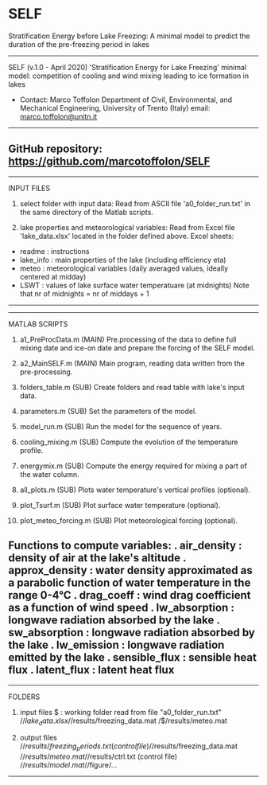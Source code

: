 # SELF
Stratification Energy before Lake Freezing: 
A minimal model to predict the duration of the pre-freezing period in lakes

------------------
SELF (v.1.0 - April 2020)
'Stratification Energy for Lake Freezing' minimal model:
competition of cooling and wind mixing leading to ice formation in lakes
- Contact:
Marco Toffolon
Department of Civil, Environmental, and Mechanical Engineering, University of Trento (Italy)
email: marco.toffolon@unitn.it
------------------
GitHub repository: https://github.com/marcotoffolon/SELF
------------------

------------------
INPUT FILES

1. select folder with input data: 
Read from ASCII file 'a0_folder_run.txt' in the same directory of the Matlab scripts.

2. lake properties and meteorological variables: 
Read from Excel file 'lake_data.xlsx' located in the folder defined above.
Excel sheets:
- readme : instructions
- lake_info : main properties of the lake (including efficiency eta)
- meteo : meteorological variables (daily averaged values, ideally centered at midday)
- LSWT : values of lake surface water temperatuare (at midnights)
Note that nr of midnights = nr of middays + 1
------------------

------------------
MATLAB SCRIPTS

1. a1_PreProcData.m (MAIN)
Pre.processing of the data to define full mixing date and ice-on date
and prepare the forcing of the SELF model.

2. a2_MainSELF.m (MAIN)
Main program, reading data written from the pre-processing.

3. folders_table.m (SUB)
Create folders and read table with lake's input data.

4. parameters.m (SUB)
Set the parameters of the model.

5. model_run.m (SUB)
Run the model for the sequence of years.

6. cooling_mixing.m (SUB)
Compute the evolution of the temperature profile.

7. energymix.m (SUB)
Compute the energy required for mixing a part of the water column.

8. all_plots.m (SUB)
Plots water temperature's vertical profiles (optional).

9. plot_Tsurf.m (SUB)
Plot surface water temperature (optional).

10. plot_meteo_forcing.m (SUB)
Plot meteorological forcing (optional).

Functions to compute variables:
. air_density    : density of air at the lake's altitude
. approx_density : water density approximated as a parabolic function of water temperature in the range 0-4°C
. drag_coeff     : wind drag coefficient as a function of wind speed
. lw_absorption  : longwave radiation absorbed by the lake
. sw_absorption  : longwave radiation absorbed by the lake
. lw_emission    : longwave radiation emitted by the lake
. sensible_flux  : sensible heat flux
. latent_flux    : latent heat flux
------------------

------------------
FOLDERS

1. input files
$ : working folder read from file "a0_folder_run.txt"
/$/lake_data.xlsx
/$/results/freezing_data.mat
/$/results/meteo.mat

2. output files
/$/results/freezing_periods.txt (control file)
/$/results/freezing_data.mat
/$/results/meteo.mat
/$/results/ctrl.txt (control file)
/$/results/model.mat
/$/figure/...
------------------
